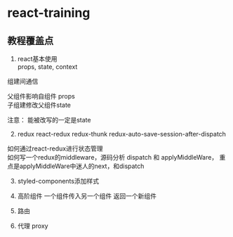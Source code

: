 # react-training

## 教程覆盖点
>
1. react基本使用  
props, state, context  

组建间通信  

父组件影响自组件 props  
子组建修改父组件state  

注意： 能被改写的一定是state  
>
2. redux react-redux redux-thunk redux-auto-save-session-after-dispatch  

如何通过react-redux进行状态管理  
如何写一个redux的middleware，源码分析 dispatch 和 applyMiddleWare， 重点是applyMiddleWare中迷人的next，和dispatch  

>
3. styled-components添加样式
>
4. 高阶组件 一个组件传入另一个组件 返回一个新组件
>
5. 路由 
>
6. 代理 proxy

